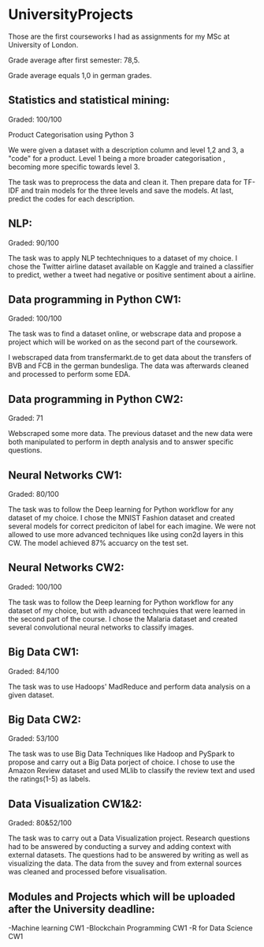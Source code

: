 # UniversityProjects

Those are the first courseworks I had as assignments for my MSc at University of London. 

Grade average after first semester: 78,5. 

Grade average equals 1,0 in german grades.

## Statistics and statistical mining:

Graded: 100/100

Product Categorisation using Python 3

We were given a dataset with a description column and level 1,2 and 3, a "code" for a product. Level 1 being a more broader categorisation , becoming more specific towards level 3.

The task was to preprocess the data and clean it. Then prepare data for TF-IDF and train models for the three levels and save the models.
At last, predict the codes for each description.


## NLP: 

Graded: 90/100

The task was to apply NLP techtechniques to a dataset of my choice. I chose the Twitter airline dataset available on Kaggle and trained a classifier to predict, wether a tweet had
negative or positive sentiment about a airline.


## Data programming in Python CW1:

Graded: 100/100

The task was to find a dataset online, or webscrape data and propose a project which will be worked on as the second part of the coursework.

I webscraped data from transfermarkt.de to get data about the transfers of BVB and FCB in the german bundesliga. The data was afterwards cleaned and processed to perform some EDA.


## Data programming in Python CW2:

Graded: 71

Webscraped some more data. The previous dataset and the new data were both manipulated to perform in depth analysis and to answer specific questions.


## Neural Networks CW1:

Graded: 80/100

The task was to follow the Deep learning for Python workflow for any dataset of my choice. I chose the MNIST Fashion dataset and created several models for correct prediciton of 
label for each imagine. We were not allowed to use more advanced techniques like using con2d layers in this CW. The model achieved 87% accuarcy on the test set.


## Neural Networks CW2:

Graded: 100/100

The task was to follow the Deep learning for Python workflow for any dataset of my choice, but with advanced technquies that were learned in the second part of the course. I chose the Malaria dataset and created several convolutional neural networks to classify images.

## Big Data CW1:

Graded: 84/100

The task was to use Hadoops' MadReduce and perform data analysis on a given dataset.


## Big Data CW2:

Graded: 53/100

The task was to use Big Data Techniques like Hadoop and PySpark to propose and carry out a Big Data porject of choice. I chose to use the Amazon Review dataset and used MLlib to classify the review text and used the ratings(1-5) as labels.


## Data Visualization CW1&2:

Graded: 80&52/100

The task was to carry out a Data Visualization project. Research questions had to be answered by conducting a survey and adding context with external datasets. The questions had to be answered by writing as well as visualizing the data. The data from the suvey and from external sources was cleaned and processed before visualisation.


## Modules and Projects which will be uploaded after the University deadline:

-Machine learning CW1
-Blockchain Programming CW1
-R for Data Science CW1
